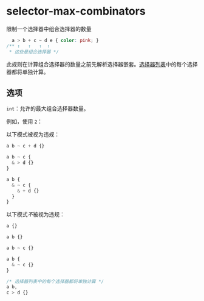 # selector-max-combinators

限制一个选择器中组合选择器的数量

```css
  a > b + c ~ d e { color: pink; }
/** ↑   ↑   ↑  ↑
 * 这些是组合选择器 */
```

此规则在计算组合选择器的数量之前先解析选择器嵌套。[选择器列表](https://www.w3.org/TR/selectors4/#selector-list)中的每个选择器都将单独计算。

## 选项

`int`：允许的最大组合选择器数量。

例如，使用 `2`：

以下模式被视为违规：

```css
a b ~ c + d {}
```

```css
a b ~ c {
  & > d {}
}
```

```css
a b {
  & ~ c {
    & + d {}
  }
}
```

以下模式*不*被视为违规：

```css
a {}
```

```css
a b {}
```

```css
a b ~ c {}
```

```css
a b {
  & ~ c {}
}
```

```css
/* 选择器列表中的每个选择器都将单独计算 */
a b,
c > d {}
```
